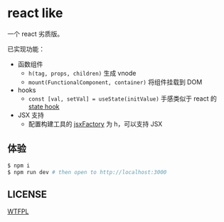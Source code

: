 # react like

一个 react 劣质版。

已实现功能：

- 函数组件
    - `h(tag, props, children)` 生成 vnode
    - `mount(FunctionalComponent, container)` 将组件挂载到 DOM
- hooks
    - `const [val, setVal] = useState(initValue)` 手感类似于 react 的 [state hook][1]
- JSX 支持
    - 配置构建工具的 [jsxFactory][2] 为 h，可以支持 JSX


## 体验

```sh
$ npm i
$ npm run dev # then open to http://localhost:3000
```

## LICENSE

[WTFPL](LICENSE)

[1]: https://reactjs.bootcss.com/docs/hooks-state.html
[2]: https://vitejs.dev/guide/features.html#vue